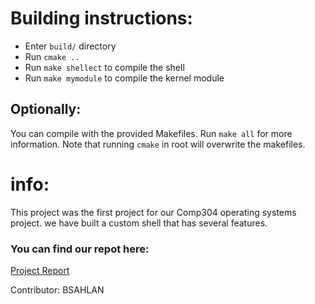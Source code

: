 # Building instructions:

- Enter `build/` directory
- Run `cmake ..`
- Run `make shellect` to compile the shell
- Run `make mymodule` to compile the kernel module

## Optionally:

You can compile with the provided Makefiles. Run `make all` for more information.
Note that running `cmake` in root will overwrite the makefiles.

# info:

This project was the first project for our Comp304 operating systems project. we have built a custom shell that has several features.

### You can find our repot here: 

[Project Report](CustomShell_Report.pdf)

Contributor: 
BSAHLAN
